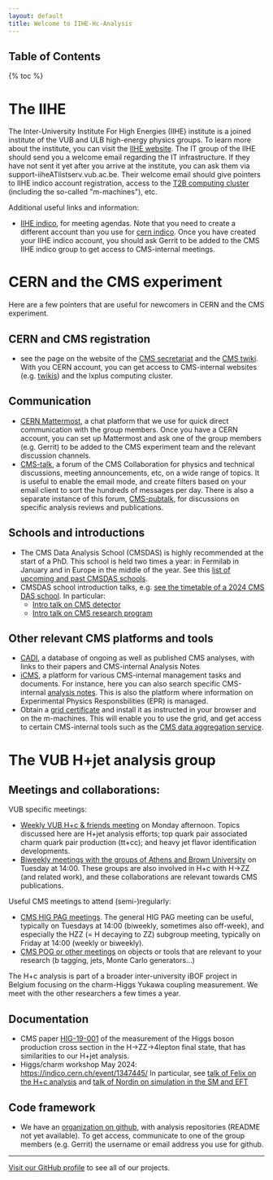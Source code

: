 ```yaml
---
layout: default
title: Welcome to IIHE-Hc-Analysis
---
```


## Table of Contents
{% toc %}

<!--
*Current group members:*
#- PhD students: Felix Heyen, Nordin Breugelmans, Saranya Nandakumar, Chirayu Gupta
#- Master student: Stef Duponcheel
#- Postdoc: Gerrit Van Onsem
#- Professors: Michael Tytgat, Jorgen D'Hondt
-->

# The IIHE

The Inter-University Institute For High Energies (IIHE) institute is a joined institute of the VUB and ULB high-energy physics groups. To learn more about the institute, you can visit the [IIHE website](https://iihe.ac.be/). 
The IT group of the IIHE should send you a welcome email regarding the IT infrastructure. If they have not sent it yet after you arrive at the institute, you can ask them via support-iiheATlistserv.vub.ac.be. Their welcome email should give pointers to IIHE indico account registration, access to the [T2B computing cluster](https://t2bwiki.iihe.ac.be/First_access_to_t2b) (including the so-called "m-machines"), etc. 

Additional useful links and information:
- [IIHE indico](https://indico.iihe.ac.be/), for meeting agendas. Note that you need to create a different account than you use for [cern indico](https://indico.cern.ch/category/6803/). Once you have created your IIHE indico account, you should ask Gerrit to be added to the CMS IIHE indico group to get access to CMS-internal meetings.


# CERN and the CMS experiment

Here are a few pointers that are useful for newcomers in CERN and the CMS experiment.

## CERN and CMS registration
- see the page on the website of the [CMS secretariat](https://cms-secretariat.web.cern.ch/cms-registration-and-computing-account#) and the [CMS twiki]([https://twiki.cern.ch/twiki/bin/view/CMSPublic/WorkBookGetAccount). With you CERN account, you can get access to CMS-internal websites (e.g. [twikis](https://twiki.cern.ch/twiki/bin/viewauth/CMS)) and the lxplus computing cluster. 

## Communication
- [CERN Mattermost](https://mattermost.web.cern.ch), a chat platform that we use for quick direct communication with the group members. Once you have a CERN account, you can set up Mattermost and ask one of the group members (e.g. Gerrit) to be added to the CMS experiment team and the relevant discussion channels.
- [CMS-talk](https://cms-talk.web.cern.ch/), a forum of the CMS Collaboration for physics and technical discussions, meeting announcements, etc, on a wide range of topics. It is useful to enable the email mode, and create filters based on your email client to sort the hundreds of messages per day. There is also a separate instance of this forum, [CMS-pubtalk](https://cms-pub-talk.web.cern.ch/), for discussions on specific analysis reviews and publications.

## Schools and introductions
- The CMS Data Analysis School (CMSDAS) is highly recommended at the start of a PhD. This school is held two times a year: in Fermilab in January and in Europe in the middle of the year. See this [list of upcoming and past CMSDAS schools](https://twiki.cern.ch/twiki/bin/view/CMS/CMSschoolsCommittee).
- CMSDAS school introduction talks, e.g. [see the timetable of a 2024 CMS DAS school](https://indico.cern.ch/event/1388937/overview). In particular:
  - [Intro talk on CMS detector](https://indico.cern.ch/event/1388937/timetable/#3-plenary-talk-cms-detector)
  - [Intro talk on CMS research program](https://indico.cern.ch/event/1388937/timetable/#4-plenary-talk-cms-physics-pro)

## Other relevant CMS platforms and tools
- [CADI](https://cms.cern.ch/iCMS/analysisadmin/cadilines), a database of ongoing as well as published CMS analyses, with links to their papers and CMS-internal Analysis Notes
- [iCMS](https://icms.cern.ch/tools/), a platform for various CMS-internal management tasks and documents. For instance, here you can also search specific CMS-internal [analysis notes](https://icms.cern.ch/tools/publications/notes/entries/AN/). This is also the platform where information on Experimental Physics Responsbilities (EPR) is managed.
- Obtain a [grid certificate](https://t2bwiki.iihe.ac.be/Getting_a_certificate_for_the_T2) and install it as instructed in your browser and on the m-machines. This will enable you to use the grid, and get access to certain CMS-internal tools such as the [CMS data aggregation service](https://cmsweb.cern.ch/das/).  

# The VUB H+jet analysis group

## Meetings and collaborations:
VUB specific meetings:
- [Weekly VUB H+c & friends meeting](https://indico.iihe.ac.be/category/1/search?q=H%2Bc) on Monday afternoon. Topics discussed here are H+jet analysis efforts; top quark pair associated charm quark pair production (tt+cc); and heavy jet flavor identification developments.
- [Biweekly meetings with the groups of Athens and Brown University](https://indico.cern.ch/category/7320/search?q=H%2Bc+with+H-%3EZZ) on Tuesday at 14:00. These groups are also involved in H+c with H->ZZ (and related work), and these collaborations are relevant towards CMS publications.

Useful CMS meetings to attend (semi-)regularly:
- [CMS HIG PAG meetings](https://indico.cern.ch/category/26/). The general HIG PAG meeting can be useful, typically on Tuesdays at 14:00 (biweekly, sometimes also off-week), and especially the HZZ (= H decaying to ZZ) subgroup meeting, typically on Friday at 14:00 (weekly or biweekly).
- [CMS POG or other meetings](https://indico.cern.ch/category/6803/) on objects or tools that are relevant to your research (b tagging, jets, Monte Carlo generators...)

The H+c analysis is part of a broader inter-university iBOF project in Belgium focusing on the charm-Higgs Yukawa coupling measurement. We meet with the other researchers a few times a year. 

## Documentation
- CMS paper [HIG-19-001](https://arxiv.org/abs/2103.04956) of the measurement of the Higgs boson production cross section in the H->ZZ->4lepton final state, that has similarities to our H+jet analysis.
- Higgs/charm workshop May 2024: https://indico.cern.ch/event/1347445/ 
  In particular, see [talk of Felix on the H+c analysis](https://indico.cern.ch/event/1347445/contributions/5900707/)
  and [talk of Nordin on simulation in the SM and EFT](https://indico.cern.ch/event/1347445/contributions/5857938/)

## Code framework
- We have an [organization on github](https://github.com/IIHE-Hc-Analysis), with analysis repositories (README not yet available). To get access, communicate to one of the group members (e.g. Gerrit) the username or email address you use for github.

---

[Visit our GitHub profile](https://github.com/IIHE-Hc-Analysis) to see all of our projects.
